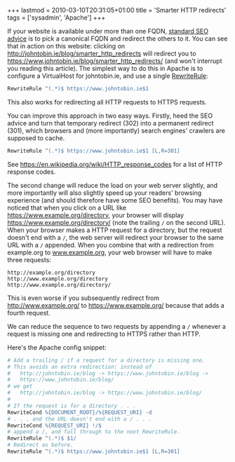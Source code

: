 +++
lastmod = 2010-03-10T20:31:05+01:00
title = 'Smarter HTTP redirects'
tags = ['sysadmin', 'Apache']
+++

If your website is available under more than one FQDN, [standard SEO
advice](https://www.google.com/search?q=seo+multiple+hostnames) is to pick a
canonical FQDN and redirect the others to it. You can see that in action on this
website: clicking on <http://johntobin.ie/blog/smarter_http_redirects> will
redirect you to <https://www.johntobin.ie/blog/smarter_http_redirects/> (and
won't interrupt you reading this article). The simplest way to do this in Apache
is to configure a VirtualHost for johntobin.ie, and use a single
[RewriteRule](https://httpd.apache.org/docs/2.2/mod/mod_rewrite.html#rewriterule):

```apache
RewriteRule ^(.*)$ https://www.johntobin.ie$1
```

This also works for redirecting all HTTP requests to HTTPS requests.

You can improve this approach in two easy ways. Firstly, heed the SEO advice and
turn that temporary redirect (302) into a permanent redirect (301), which
browsers and (more importantly) search engines' crawlers are supposed to cache.

```apache
RewriteRule ^(.*)$ https://www.johntobin.ie$1 [L,R=301]
```

See <https://en.wikipedia.org/wiki/HTTP_response_codes> for a list of HTTP
response codes.

The second change will reduce the load on your web server slightly, and more
importantly will also slightly speed up your readers' browsing experience (and
should therefore have some SEO benefits). You may have noticed that when you
click on a URL like https://www.example.org/directory, your browser will display
https://www.example.org/directory/ (note the trailing `/` on the second URL).
When your browser makes a HTTP request for a directory, but the request doesn't
end with a `/`, the web server will redirect your browser to the same URL with a
`/` appended. When you combine that with a redirection from example.org to
www.example.org, your web browser will have to make three requests:

```
http://example.org/directory
http://www.example.org/directory
http://www.example.org/directory/
```

This is even worse if you subsequently redirect from http://www.example.org/ to
https://www.example.org/ because that adds a fourth request.

We can reduce the sequence to two requests by appending a `/` whenever a request
is missing one and redirecting to HTTPS rather than HTTP.

Here's the Apache config snippet:

```apache
# Add a trailing / if a request for a directory is missing one.
# This avoids an extra redirection: instead of
#   http://johntobin.ie/blog -> https://www.johntobin.ie/blog ->
#   https://www.johntobin.ie/blog/
# we get
#   http://johntobin.ie/blog -> https://www.johntobin.ie/blog/
#
# If the request is for a directory . . .
RewriteCond %{DOCUMENT_ROOT}/%{REQUEST_URI} -d
# . . . and the URL doesn't end with a / . . .
RewriteCond %{REQUEST_URI} !/$
# append a /, and fall through to the next RewriteRule.
RewriteRule ^(.*)$ $1/
# Redirect as before.
RewriteRule ^(.*)$ https://www.johntobin.ie$1 [L,R=301]
```

